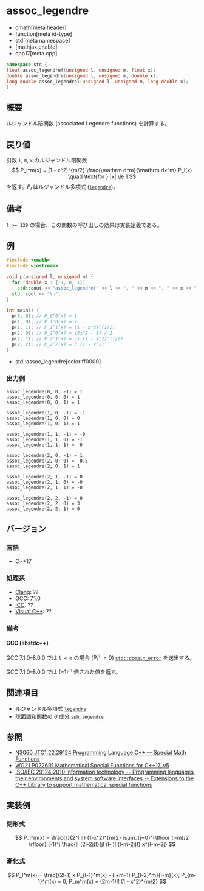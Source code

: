 # assoc_legendre
* cmath[meta header]
* function[meta id-type]
* std[meta namespace]
* [mathjax enable]
* cpp17[meta cpp]

```cpp
namespace std {
float assoc_legendref(unsigned l, unsigned m, float x);
double assoc_legendre(unsigned l, unsigned m, double x);
long double assoc_legendrel(unsigned l, unsigned m, long double x);
}
```

## 概要
ルジャンドル陪関数 (associated Legendre functions) を計算する。


## 戻り値
引数 `l`, `m`, `x` のルジャンドル陪関数
$$
P_l^m(x) = (1 - x^2)^{m/2} \frac{\mathrm d^m}{\mathrm dx^m} P_l(x)
\quad \text{for } |x| \le 1
$$
を返す。$P_l$ はルジャンドル多項式 ([`legendre`](legendre.md))。


## 備考
`l >= 128` の場合、この関数の呼び出しの効果は実装定義である。


## 例
```cpp example
#include <cmath>
#include <iostream>

void p(unsigned l, unsigned m) {
  for (double x : {-1, 0, 1})
    std::cout << "assoc_legendre(" << l << ", " << m << ", " << x << ") = " << std::assoc_legendre(l, m, x) << "\n";
  std::cout << "\n";
}

int main() {
  p(0, 0); // P_0^0(x) = 1
  p(1, 0); // P_1^0(x) = x
  p(1, 1); // P_1^1(x) = (1 - x^2)^(1/2)
  p(2, 0); // P_2^0(x) = (3x^2 - 1) / 2
  p(2, 1); // P_2^1(x) = 3x (1 - x^2)^(1/2)
  p(2, 2); // P_2^2(x) = 3 (1 - x^2)
}
```
* std::assoc_legendre[color ff0000]

### 出力例
```
assoc_legendre(0, 0, -1) = 1
assoc_legendre(0, 0, 0) = 1
assoc_legendre(0, 0, 1) = 1

assoc_legendre(1, 0, -1) = -1
assoc_legendre(1, 0, 0) = 0
assoc_legendre(1, 0, 1) = 1

assoc_legendre(1, 1, -1) = -0
assoc_legendre(1, 1, 0) = -1
assoc_legendre(1, 1, 1) = -0

assoc_legendre(2, 0, -1) = 1
assoc_legendre(2, 0, 0) = -0.5
assoc_legendre(2, 0, 1) = 1

assoc_legendre(2, 1, -1) = 0
assoc_legendre(2, 1, 0) = -0
assoc_legendre(2, 1, 1) = -0

assoc_legendre(2, 2, -1) = 0
assoc_legendre(2, 2, 0) = 3
assoc_legendre(2, 2, 1) = 0

```


## バージョン
### 言語
- C++17

### 処理系
- [Clang](/implementation.md#clang): ??
- [GCC](/implementation.md#gcc): 7.1.0
- [ICC](/implementation.md#icc): ??
- [Visual C++](/implementation.md#visual_cpp): ??

### 備考
#### GCC (libstdc++)
GCC 7.1.0–8.0.0 では `l < m` の場合 ($P_l^m = 0$) [`std::domain_error`](/reference/stdexcept.md) を送出する。

GCC 7.1.0–8.0.0 では $(-1)^m$ 倍された値を返す。


## 関連項目
* ルジャンドル多項式 [`legendre`](legendre.md)
* 球面調和関数の *θ* 成分 [`sph_legendre`](sph_legendre.md)


## 参照
- [N3060 JTC1.22.29124 Programming Language C++ — Special Math Functions](http://www.open-std.org/jtc1/sc22/wg21/docs/papers/2010/n3060.pdf)
- [WG21 P0226R1 Mathematical Special Functions for C++17, v5](https://isocpp.org/files/papers/P0226R1.pdf)
- [ISO/IEC 29124:2010 Information technology -- Programming languages, their environments and system software interfaces -- Extensions to the C++ Library to support mathematical special functions](https://www.iso.org/standard/50511.html)


## 実装例
### 閉形式
$$
P_l^m(x) = \frac{1}{2^l l!} (1-x^2)^{m/2}
\sum_{j=0}^{\lfloor (l-m)/2 \rfloor} (-1)^j \frac{l! (2l-2j)!}{j! (l-j)! (l-m-2j)!} x^{l-m-2j}
$$

### 漸化式
$$
P_l^m(x) = \frac{(2l-1) x P_{l-1}^m(x) - (l+m-1) P_{l-2}^m}{l-m}(x);
P_{m-1}^m(x) = 0, P_m^m(x) = (2m-1)!! (1 - x^2)^{m/2}
$$
